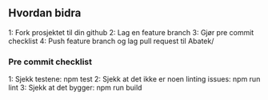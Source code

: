 ## Hvordan bidra

1: Fork prosjektet til din github
2: Lag en feature branch
3: Gjør pre commit checklist
4: Push feature branch og lag pull request til Abatek/

### Pre commit checklist
1: Sjekk testene: npm test
2: Sjekk at det ikke er noen linting issues: npm run lint
3: Sjekk at det bygger: npm run build


